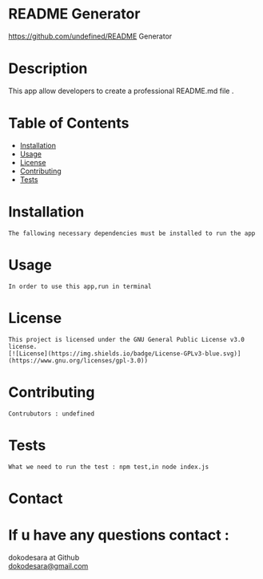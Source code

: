 
  # README Generator

  https://github.com/undefined/README Generator

  # Description

  This app allow developers to create a professional README.md file .

  # Table of Contents
  * [Installation](#installation)
  * [Usage](#usage)
  * [License](#License)
  * [Contributing](#contributing)
  * [Tests](#tests)
   
  # Installation
    The fallowing necessary dependencies must be installed to run the app

  # Usage
    In order to use this app,run in terminal

  # License
    This project is licensed under the GNU General Public License v3.0 license.
    [![License](https://img.shields.io/badge/License-GPLv3-blue.svg)](https://www.gnu.org/licenses/gpl-3.0))

  # Contributing
    Contrubutors : undefined

  # Tests
    What we need to run the test : npm test,in node index.js    
    
  # Contact
  # If u have any questions contact :
   dokodesara at Github   
   dokodesara@gmail.com

